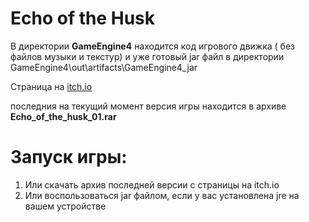# Echo of the Husk

В директории **GameEngine4** находится код игрового движка ( без файлов музыки и текстур)
и уже готовый jar файл в директории GameEngine4\out\artifacts\GameEngine4_jar

Страница на [itch.io](https://human-effigy.itch.io/echo-of-the-husk)

последния на текущий момент версия игры находится в архиве **Echo_of_the_husk_01.rar**

# Запуск игры:

1. Или скачать архив последней версии с страницы на itch.io
2. Или воспользоваться jar файлом, если у вас установлена jre на вашем устройстве
